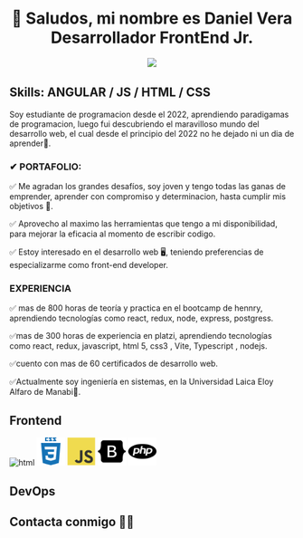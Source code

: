 <div>
  <h1 style="text-align: center">
    👋 Saludos, mi nombre es Daniel Vera Desarrollador FrontEnd Jr.
  </h1>
 <div style="text-align: center">
    <img src="https://media.giphy.com/media/f3iwJFOVOwuy7K6FFw/giphy.gif" />
  </div>
  <h2>Skills: ANGULAR / JS / HTML / CSS</h2>
  <p>
    Soy estudiante de programacion desde el 2022, aprendiendo paradigamas de
    programacion, luego fui descubriendo el maravilloso mundo del desarrollo
    web, el cual desde el principio del 2022 no he dejado ni un dia de
    aprender💪.
  </p>

  <h3>✔ PORTAFOLIO:</h3>
  <p>
    ✅ Me agradan los grandes desafíos, soy joven y tengo todas las ganas de
    emprender, aprender con compromiso y determinacion, hasta cumplir mis
    objetivos 🚀.
  </p>
  <p>
    ✅ Aprovecho al maximo las herramientas que tengo a mi disponibilidad, para
    mejorar la eficacia al momento de escribir codigo.
  </p>
  <p>
    ✅ Estoy interesado en el desarrollo web 🖥️, teniendo preferencias de
    especializarme como front-end developer.
  </p>

  <h3>EXPERIENCIA</h3>  
    <p>
      ✅ mas de 800 horas de teoría y practica en el bootcamp de hennry,
      aprendiendo tecnologías como react, redux, node, express, postgress.
    </p>
    <p>
      ✅mas de 300 horas de experiencia en platzi, aprendiendo tecnologías como
      react, redux, javascript, html 5, css3 , Vite, Typescript , nodejs.
    </p>
    <p>✅cuento con mas de 60 certificados de desarrollo web.</p>
    <p>
      ✅Actualmente soy ingeniería en sistemas, en la Universidad Laica Eloy
      Alfaro de Manabi🚀.
    </p>  
   <h2>Frontend</h2>
   <img src="https://upload.wikimedia.org/wikipedia/commons/thumb/6/61/HTML5_logo_and_wordmark.svg/800px-HTML5_logo_and_wordmark.svg.png" alt="html" width="50">
<img src="https://raw.githubusercontent.com/devicons/devicon/1119b9f84c0290e0f0b38982099a2bd027a48bf1/icons/css3/css3-plain-wordmark.svg" alt=""  width="50">
<img src="https://raw.githubusercontent.com/devicons/devicon/1119b9f84c0290e0f0b38982099a2bd027a48bf1/icons/javascript/javascript-original.svg" alt=""  width="50">
<img src="https://raw.githubusercontent.com/devicons/devicon/1119b9f84c0290e0f0b38982099a2bd027a48bf1/icons/bootstrap/bootstrap-plain.svg" alt=""  width="50">
<img src="https://raw.githubusercontent.com/devicons/devicon/1119b9f84c0290e0f0b38982099a2bd027a48bf1/icons/php/php-plain.svg" alt=""  width="50">
<img src="https://www.vectorlogo.zone/logos/angular/angular-ar21.png" alt="" width="70">
   <h2>DevOps</h2>
   <h2GitHub Stats</h2>
   <h2>Contacta conmigo 🤝🤝</h2>
</div>
